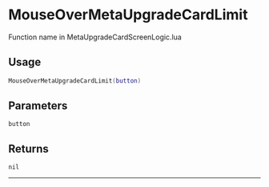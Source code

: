 # MouseOverMetaUpgradeCardLimit
Function name in MetaUpgradeCardScreenLogic.lua
## Usage
```lua
MouseOverMetaUpgradeCardLimit(button)
```
## Parameters
`button`
## Returns
`nil`

---